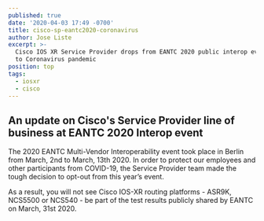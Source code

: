 ```yaml
---
published: true
date: '2020-04-03 17:49 -0700'
title: cisco-sp-eantc2020-coronavirus
author: Jose Liste
excerpt: >-
  Cisco IOS XR Service Provider drops from EANTC 2020 public interop event due
  to Coronavirus pandemic
position: top
tags:
  - iosxr
  - cisco
---
```

## An update on Cisco's Service Provider line of business at EANTC 2020 Interop event  

The 2020 EANTC Multi-Vendor Interoperability event took place in Berlin from March, 2nd to March, 13th 2020. In order to protect our employees and other participants from COVID-19, the Service Provider team made the tough decision to opt-out from this year’s event.

As a result, you will not see Cisco IOS-XR routing platforms - ASR9K, NCS5500 or NCS540 - be part of the test results publicly shared by EANTC on March, 31st 2020.

